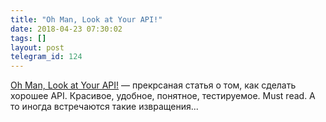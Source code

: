 ```yaml
---
title: "Oh Man, Look at Your API!"
date: 2018-04-23 07:30:02
tags: []
layout: post
telegram_id: 124
---
```


[Oh Man, Look at Your API!](https://medium.com/pixelpoint/oh-man-look-at-your-api-22f330ab80d5) — прекрсаная статья о том, как сделать хорошее API. Красивое, удобное, понятное, тестируемое. Must read. А то иногда встречаются такие извращения...
